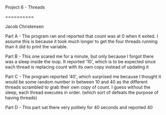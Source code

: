 Project 6 - Threads

==========

Jacob Christensen

Part A -
The program ran and reported that count was at 0 when it exited. I assume this is because it took much longer to get the four threads running than it did to print the variable.

Part B -
This one scared me for a minute, but only because I forgot there was a sleep inside the loop. It reported '10', which is to be expected since each thread is replacing count with its own copy instead of updating it

Part C -
The program reported '40', which surprised me because I thought it would be some random number in between 10 and 40 as the different threads scrambled to grab their own copy of count. I guess without the sleep, each thread executes in order. (which sort of defeats the purpose of having threads)

Part D -
This part sat there very politely for 40 seconds and reported 40
